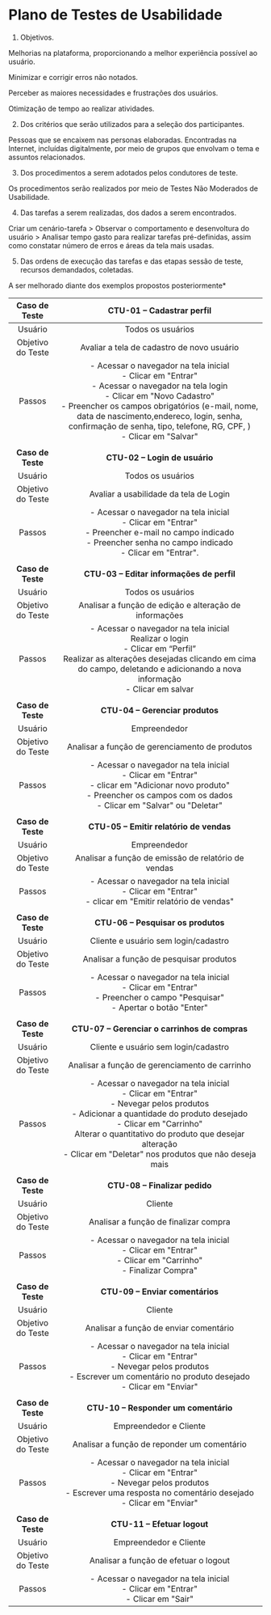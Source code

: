 # Plano de Testes de Usabilidade

1. Objetivos.

Melhorias na plataforma, proporcionando a melhor experiência possível ao usuário. 

Minimizar e corrigir erros não notados.

Perceber as maiores necessidades e frustrações dos usuários. 

Otimização de tempo ao realizar atividades.

2. Dos critérios que serão utilizados para a seleção dos participantes.
   
Pessoas que se encaixem nas personas elaboradas. Encontradas na Internet, incluídas digitalmente, por meio de grupos que envolvam o tema e assuntos relacionados. 

3. Dos procedimentos a serem adotados pelos condutores de teste.
   
Os procedimentos serão realizados por meio de Testes Não Moderados de Usabilidade.  

4. Das tarefas a serem realizadas, dos dados a serem encontrados.
   
Criar um cenário-tarefa > Observar o comportamento e desenvoltura do usuário > Analisar tempo gasto para realizar tarefas pré-definidas, assim como constatar número de erros e áreas da tela mais usadas.

5. Das ordens de execução das tarefas e das etapas sessão de teste, recursos demandados, coletadas. 

A ser melhorado diante dos exemplos propostos posteriormente*

| **Caso de Teste** 	| **CTU-01 – Cadastrar perfil** 	|
|:---:	|:---:	|
|	Usuário 	| Todos os usuários |
| Objetivo do Teste 	| Avaliar a tela de cadastro de novo usuário |
| Passos 	| - Acessar o navegador na tela inicial <br> - Clicar em "Entrar" <br> - Acessar o navegador na tela login <br>- Clicar em "Novo Cadastro" <br> - Preencher os campos obrigatórios (e-mail, nome, data de nascimento,endereco, login, senha, confirmação de senha, tipo, telefone, RG, CPF, ) <br> - Clicar em "Salvar" |
|  	|  	|
| **Caso de Teste** 	| **CTU-02 – Login de usuário** 	|
|	Usuário 	| Todos os usuários |
| Objetivo do Teste 	| Avaliar a usabilidade da tela de Login |
| Passos 	| - Acessar o navegador na tela inicial <br> - Clicar em "Entrar" <br> - Preencher e-mail no campo indicado <br> - Preencher senha no campo indicado <br> - Clicar em "Entrar".|
|  	|  	|
| **Caso de Teste** 	| **CTU-03 – Editar informações de perfil** 	|
|	Usuário 	| Todos os usuários |
| Objetivo do Teste 	| Analisar a função de edição e alteração de informações |
| Passos 	| - Acessar o navegador na tela inicial <br> Realizar o login <br> - Clicar em “Perfil” <br>  Realizar as alterações desejadas clicando em cima do campo, deletando e adicionando a nova informação <br> - Clicar em salvar|
|  	|  	|
| **Caso de Teste** 	| **CTU-04 – Gerenciar produtos** 	|
|	Usuário 	| Empreendedor |
| Objetivo do Teste 	| Analisar a função de gerenciamento de produtos |
| Passos 	| - Acessar o navegador na tela inicial <br> - Clicar em "Entrar"  <br> - clicar em "Adicionar novo produto" <br> - Preencher os campos com os dados  <br> - Clicar em "Salvar" ou "Deletar"|
|  	|  	|
| **Caso de Teste** 	| **CTU-05 – Emitir relatório de vendas** 	|
| Usuário   | Empreendedor |
| Objetivo do Teste 	| Analisar a função de emissão de relatório de vendas |
| Passos 	| - Acessar o navegador na tela inicial <br> - Clicar em "Entrar"  <br> - clicar em "Emitir relatório de vendas"|
|  	|  	|
| **Caso de Teste** 	| **CTU-06 – Pesquisar os produtos** 	|
| Usuário   | Cliente e usuário sem login/cadastro |
| Objetivo do Teste 	| Analisar a função de pesquisar produtos|
| Passos 	| - Acessar o navegador na tela inicial <br> - Clicar em "Entrar"  <br> - Preencher o campo "Pesquisar" <br> - Apertar o botão "Enter"|
|  	|  	|
| **Caso de Teste** 	| **CTU-07 – Gerenciar o carrinhos de compras** 	|
| Usuário   | Cliente e usuário sem login/cadastro |
| Objetivo do Teste 	| Analisar a função de gerenciamento de carrinho |
| Passos 	| - Acessar o navegador na tela inicial <br> - Clicar em "Entrar" <br> - Nevegar pelos produtos <br> - Adicionar a quantidade do produto desejado <br> - Clicar em "Carrinho" <br> Alterar o quantitativo do produto que desejar alteração <br> - Clicar em "Deletar" nos produtos que não deseja mais|
|  	|  	|
| **Caso de Teste** 	| **CTU-08 – Finalizar pedido** 	|
|Usuário    | Cliente |
| Objetivo do Teste 	| Analisar a função de finalizar compra |
| Passos 	| - Acessar o navegador na tela inicial <br> - Clicar em "Entrar" <br> - Clicar em "Carrinho" <br> - Finalizar Compra" |
|  	|  	|
| **Caso de Teste** 	| **CTU-09 – Enviar comentários** 	|
|Usuário    | Cliente|
| Objetivo do Teste 	| Analisar a função de enviar comentário |
| Passos 	| - Acessar o navegador na tela inicial <br> - Clicar em "Entrar" <br> - Nevegar pelos produtos <br> - Escrever um comentário no produto desejado <br> - Clicar em "Enviar" |
|  	|  	|
| **Caso de Teste** 	| **CTU-10 – Responder um comentário** 	|
|Usuário | Empreendedor e Cliente|
| Objetivo do Teste 	| Analisar a função de reponder um comentário |
| Passos 	| - Acessar o navegador na tela inicial <br> - Clicar em "Entrar" <br> - Nevegar pelos produtos <br> - Escrever uma resposta no comentário desejado <br> - Clicar em "Enviar" |
|  	|  	|
| **Caso de Teste** 	| **CTU-11 – Efetuar logout** 	|
| Usuário | Empreendedor e Cliente|
| Objetivo do Teste 	| Analisar a função de efetuar o logout|
| Passos 	| - Acessar o navegador na tela inicial <br> - Clicar em "Entrar" <br> - Clicar em "Sair" |
